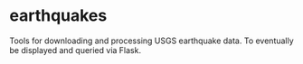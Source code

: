 # earthquakes

Tools for downloading and processing USGS earthquake data. To eventually be displayed and queried via Flask.
